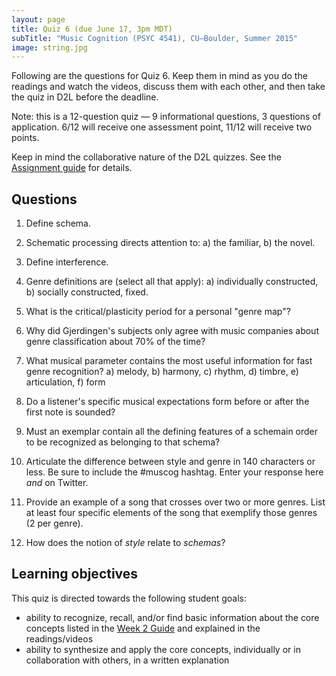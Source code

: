 ```yaml
---
layout: page
title: Quiz 6 (due June 17, 3pm MDT)
subTitle: "Music Cognition (PSYC 4541), CU–Boulder, Summer 2015"
image: string.jpg
---
```


Following are the questions for Quiz 6. Keep them in mind as you do the readings and watch the videos, discuss them with each other, and then take the quiz in D2L before the deadline.

Note: this is a 12-question quiz — 9 informational questions, 3 questions of application. 6/12 will receive one assessment point, 11/12 will receive two points.

Keep in mind the collaborative nature of the D2L quizzes. See the [Assignment guide](/assessments/) for details.

## Questions

1. Define schema.

2. Schematic processing directs attention to: a) the familiar, b) the novel.

3. Define interference.

4. Genre definitions are (select all that apply): a) individually constructed, b) socially constructed, fixed.

5. What is the critical/plasticity period for a personal "genre map"?

6. Why did Gjerdingen's subjects only agree with music companies about genre classification about 70% of the time?

7. What musical parameter contains the most useful information for fast genre recognition? a) melody, b) harmony, c) rhythm, d) timbre, e) articulation, f) form

8. Do a listener's specific musical expectations form before or after the first note is sounded?

9. Must an exemplar contain all the defining features of a schemain order to be recognized as belonging to that schema?

10. Articulate the difference between style and genre in 140 characters or less. Be sure to include the #muscog hashtag. Enter your response here *and* on Twitter.

11. Provide an example of a song that crosses over two or more genres. List at least four specific elements of the song that exemplify those genres (2 per genre).

12. How does the notion of *style* relate to *schemas*?

## Learning objectives

This quiz is directed towards the following student goals:

- ability to recognize, recall, and/or find basic information about the core concepts listed in the [Week 2 Guide](/week2/) and explained in the readings/videos  
- ability to synthesize and apply the core concepts, individually or in collaboration with others, in a written explanation  